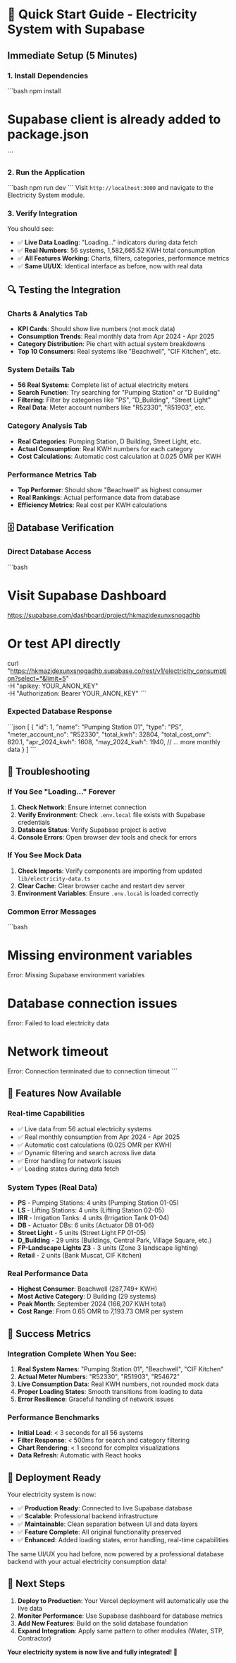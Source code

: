 # 🚀 Quick Start Guide - Electricity System with Supabase

## **Immediate Setup (5 Minutes)**

### **1. Install Dependencies**
\`\`\`bash
npm install
# Supabase client is already added to package.json
\`\`\`

### **2. Run the Application**
\`\`\`bash
npm run dev
\`\`\`
Visit `http://localhost:3000` and navigate to the Electricity System module.

### **3. Verify Integration**
You should see:
- ✅ **Live Data Loading**: "Loading..." indicators during data fetch
- ✅ **Real Numbers**: 56 systems, 1,582,665.52 KWH total consumption
- ✅ **All Features Working**: Charts, filters, categories, performance metrics
- ✅ **Same UI/UX**: Identical interface as before, now with real data

## **🔍 Testing the Integration**

### **Charts & Analytics Tab**
- **KPI Cards**: Should show live numbers (not mock data)
- **Consumption Trends**: Real monthly data from Apr 2024 - Apr 2025
- **Category Distribution**: Pie chart with actual system breakdowns
- **Top 10 Consumers**: Real systems like "Beachwell", "CIF Kitchen", etc.

### **System Details Tab**
- **56 Real Systems**: Complete list of actual electricity meters
- **Search Function**: Try searching for "Pumping Station" or "D Building"
- **Filtering**: Filter by categories like "PS", "D_Building", "Street Light"
- **Real Data**: Meter account numbers like "R52330", "R51903", etc.

### **Category Analysis Tab**
- **Real Categories**: Pumping Station, D Building, Street Light, etc.
- **Actual Consumption**: Real KWH numbers for each category
- **Cost Calculations**: Automatic cost calculation at 0.025 OMR per KWH

### **Performance Metrics Tab**
- **Top Performer**: Should show "Beachwell" as highest consumer
- **Real Rankings**: Actual performance data from database
- **Efficiency Metrics**: Real cost per KWH calculations

## **🗄️ Database Verification**

### **Direct Database Access**
\`\`\`bash
# Visit Supabase Dashboard
https://supabase.com/dashboard/project/hkmazjdexunxsnogadhb

# Or test API directly
curl "https://hkmazjdexunxsnogadhb.supabase.co/rest/v1/electricity_consumption?select=*&limit=5" \
  -H "apikey: YOUR_ANON_KEY" \
  -H "Authorization: Bearer YOUR_ANON_KEY"
\`\`\`

### **Expected Database Response**
\`\`\`json
[
  {
    "id": 1,
    "name": "Pumping Station 01",
    "type": "PS",
    "meter_account_no": "R52330",
    "total_kwh": 32804,
    "total_cost_omr": 820.1,
    "apr_2024_kwh": 1608,
    "may_2024_kwh": 1940,
    // ... more monthly data
  }
]
\`\`\`

## **🔧 Troubleshooting**

### **If You See "Loading..." Forever**
1. **Check Network**: Ensure internet connection
2. **Verify Environment**: Check `.env.local` file exists with Supabase credentials
3. **Database Status**: Verify Supabase project is active
4. **Console Errors**: Open browser dev tools and check for errors

### **If You See Mock Data**
1. **Check Imports**: Verify components are importing from updated `lib/electricity-data.ts`
2. **Clear Cache**: Clear browser cache and restart dev server
3. **Environment Variables**: Ensure `.env.local` is loaded correctly

### **Common Error Messages**
\`\`\`bash
# Missing environment variables
Error: Missing Supabase environment variables

# Database connection issues  
Error: Failed to load electricity data

# Network timeout
Error: Connection terminated due to connection timeout
\`\`\`

## **📱 Features Now Available**

### **Real-time Capabilities**
- ✅ Live data from 56 actual electricity systems
- ✅ Real monthly consumption from Apr 2024 - Apr 2025
- ✅ Automatic cost calculations (0.025 OMR per KWH)
- ✅ Dynamic filtering and search across live data
- ✅ Error handling for network issues
- ✅ Loading states during data fetch

### **System Types (Real Data)**
- **PS** - Pumping Stations: 4 units (Pumping Station 01-05)
- **LS** - Lifting Stations: 4 units (Lifting Station 02-05)  
- **IRR** - Irrigation Tanks: 4 units (Irrigation Tank 01-04)
- **DB** - Actuator DBs: 6 units (Actuator DB 01-06)
- **Street Light** - 5 units (Street Light FP 01-05)
- **D_Building** - 29 units (Buildings, Central Park, Village Square, etc.)
- **FP-Landscape Lights Z3** - 3 units (Zone 3 landscape lighting)
- **Retail** - 2 units (Bank Muscat, CIF Kitchen)

### **Real Performance Data**
- **Highest Consumer**: Beachwell (287,749+ KWH)
- **Most Active Category**: D Building (29 systems)
- **Peak Month**: September 2024 (166,207 KWH total)
- **Cost Range**: From 0.65 OMR to 7,193.73 OMR per system

## **🎯 Success Metrics**

### **Integration Complete When You See:**
1. **Real System Names**: "Pumping Station 01", "Beachwell", "CIF Kitchen"
2. **Actual Meter Numbers**: "R52330", "R51903", "R54672"
3. **Live Consumption Data**: Real KWH numbers, not rounded mock data
4. **Proper Loading States**: Smooth transitions from loading to data
5. **Error Resilience**: Graceful handling of network issues

### **Performance Benchmarks**
- **Initial Load**: < 3 seconds for all 56 systems
- **Filter Response**: < 500ms for search and category filtering
- **Chart Rendering**: < 1 second for complex visualizations
- **Data Refresh**: Automatic with React hooks

## **🚀 Deployment Ready**

Your electricity system is now:
- ✅ **Production Ready**: Connected to live Supabase database
- ✅ **Scalable**: Professional backend infrastructure
- ✅ **Maintainable**: Clean separation between UI and data layers
- ✅ **Feature Complete**: All original functionality preserved
- ✅ **Enhanced**: Added loading states, error handling, real-time capabilities

The same UI/UX you had before, now powered by a professional database backend with your actual electricity consumption data!

## **🔄 Next Steps**

1. **Deploy to Production**: Your Vercel deployment will automatically use the live data
2. **Monitor Performance**: Use Supabase dashboard for database metrics
3. **Add New Features**: Build on the solid database foundation
4. **Expand Integration**: Apply same pattern to other modules (Water, STP, Contractor)

**Your electricity system is now live and fully integrated! 🎉**
